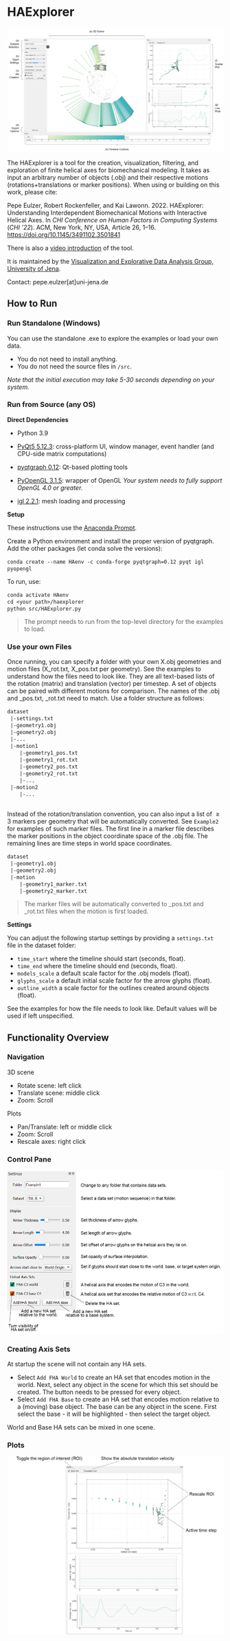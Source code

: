 # HAExplorer

![](docs/img/screen.png)

The HAExplorer is a tool for the creation, visualization, filtering, and exploration of finite helical axes for biomechanical modeling. It takes as input an arbitrary number of objects (.obj) and their respective motions (rotations+translations or marker positions). When using or building on this work, please cite:

Pepe Eulzer, Robert Rockenfeller, and Kai Lawonn. 2022. HAExplorer: Understanding Interdependent Biomechanical Motions with Interactive Helical Axes. In <i>CHI Conference on Human Factors in Computing Systems</i> (<i>CHI '22</i>). ACM, New York, NY, USA, Article 26, 1–16. https://doi.org/10.1145/3491102.3501841

There is also a [video introduction](https://youtu.be/rpscgmlUSWM) of the tool.

It is maintained by the [Visualization and Explorative Data Analysis Group, University of Jena](http://vis.uni-jena.de/).

Contact: pepe.eulzer[at]uni-jena.de





## How to Run

### Run Standalone (Windows)

You can use the standalone .exe to explore the examples or load your own data.

- You do not need to install anything.
- You do not need the source files in `/src`.

*Note that the initial execution may take 5-30 seconds depending on your system.*



### Run from Source (any OS)

**Direct Dependencies**

 - Python 3.9

 - [PyQt5 5.12.3](https://pypi.org/project/PyQt5/): cross-platform UI, window manager, event handler (and CPU-side matrix computations)

 - [pyqtgraph 0.12](http://www.pyqtgraph.org/): Qt-based plotting tools

 - [PyOpenGL 3.1.5](https://pypi.org/project/PyOpenGL/): wrapper of OpenGL
   *Your system needs to fully support OpenGL 4.0 or greater.*

 - [igl 2.2.1](https://libigl.github.io/libigl-python-bindings/): mesh loading and processing

   

**Setup**

These instructions use the [Anaconda Prompt](https://www.anaconda.com/products/individual).

Create a Python environment and install the proper version of pyqtgraph. Add the other packages (let conda solve the versions):
```
conda create --name HAenv -c conda-forge pyqtgraph=0.12 pyqt igl pyopengl
```

To run, use:
```
conda activate HAenv
cd <your path>/haexplorer
python src/HAExplorer.py
```
> The prompt needs to run from the top-level directory for the examples to load.



### Use your own Files

Once running, you can specify a folder with your own X.obj geometries and motion files (X_rot.txt, X_pos.txt per geometry). See the examples to understand how the files need to look like. They are all text-based lists of the rotation (matrix) and translation (vector) per timestep. A set of objects can be paired with different motions for comparison. The names of the .obj and _pos.txt, _rot.txt need to match. Use a folder structure as follows:

```
dataset
 |-settings.txt
 |-geometry1.obj
 |-geometry2.obj
 |-...
 |-motion1
    |-geometry1_pos.txt
    |-geometry1_rot.txt
    |-geometry2_pos.txt
    |-geometry2_rot.txt
    |-...
 |-motion2
    |-...
 
```

Instead of the rotation/translation convention, you can also input a list of $\geq 3$ markers per geometry that will be automatically converted. See `Example2` for examples of such marker files. The first line in a marker file describes the marker positions in the object coordinate space of the .obj file. The remaining lines are time steps in world space coordinates.

```
dataset
 |-geometry1.obj
 |-geometry2.obj
 |-motion
    |-geometry1_marker.txt
    |-geometry2_marker.txt
```

> The marker files will be automatically converted to _pos.txt and _rot.txt files when the motion is first loaded.

**Settings**

You can adjust the following startup settings by providing a `settings.txt` file in the dataset folder:

- `time_start` where the timeline should start (seconds, float).
- `time_end` where the timeline should end (seconds, float).
- `models_scale` a default scale factor for the .obj models (float).
- `glyphs_scale` a default initial scale factor for the arrow glyphs (float).
- `outline_width` a scale factor for the outlines created around objects (float).

See the examples for how the file needs to look like. Default values will be used if left unspecified.



## Functionality Overview

### Navigation

3D scene
* Rotate scene: left click
* Translate scene: middle click
* Zoom: Scroll

Plots
* Pan/Translate: left or middle click
* Zoom: Scroll
* Rescale axes: right click



### Control Pane

![](docs/img/control_pane.png)



### Creating Axis Sets

At startup the scene will not contain any HA sets. 

- Select `Add FHA World` to create an HA set that encodes motion in the world. Next, select any object in the scene for which this set should be created. The button needs to be pressed for every object.
- Select `Add FHA Base` to create an HA set that encodes motion relative to a (moving) base object. The base can be any object in the scene. First select the base - it will be highlighted - then select the target object.

World and Base HA sets can be mixed in one scene.



### Plots

![](docs/img/plots.png)
